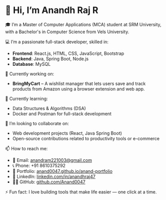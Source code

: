 # 👋 Hi, I’m Anandh Raj R

🎓 I’m a Master of Computer Applications (MCA) student at SRM University, with a Bachelor's in Computer Science from Vels University.

💻 I’m a passionate full-stack developer, skilled in:
- **Frontend**: React.js, HTML, CSS, JavaScript, Bootstrap
- **Backend**: Java, Spring Boot, Node.js
- **Database**: MySQL
  
🚀 Currently working on:
- **BringMyCart** – A wishlist manager that lets users save and track products from Amazon using a browser extension and web app.

🌱 Currently learning:
- Data Structures & Algorithms (DSA)
- Docker and Postman for full-stack development

🤝 I’m looking to collaborate on:
- Web development projects (React, Java Spring Boot)
- Open-source contributions related to productivity tools or e-commerce

📫 How to reach me:
- 📧 Email: anandram221003@gmail.com
- 📞 Phone: +91 8610375292
- 🔗 Portfolio: [anand0047.github.io/anand-portfolio](https://anand0047.github.io/anand-portfolio/)
- 💼 LinkedIn: [linkedin.com/in/anandhraj47](https://www.linkedin.com/in/anandhraj47)
- 🧑‍💻 GitHub: [github.com/Anand0047](https://github.com/Anand0047)

⚡ Fun fact:
I love building tools that make life easier — one click at a time.

